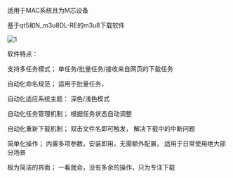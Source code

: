 适用于MAC系统且为M芯设备 

基于qt5和N_m3u8DL-RE的m3u8下载软件

![1](https://github.com/user-attachments/assets/bc8ad158-d5f6-4e79-a69e-9992f3e1c175)


 
软件特点：  

支持多任务模式； 单任务/批量任务/接收来自网页的下载任务   

自动化命名规范； 适用于批量任务，

自动化适应系统主题： 深色/浅色模式 

自动化任务管理机制； 根据任务状态自动调整    

自动化重新下载机制； 双击文件名即可触发， 解决下载中的中断问题

简单化操作； 内置多项参数，安装即用，无需额外配置， 适用于日常使用绝大部分场景 

极为简洁的界面； 一看就会，没有多余的操作，只为专注下载 





